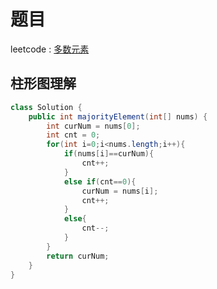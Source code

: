 # 题目

leetcode : [多数元素](https://leetcode-cn.com/problems/majority-element/)

## 柱形图理解
```Java
class Solution {
    public int majorityElement(int[] nums) {
        int curNum = nums[0];
        int cnt = 0;
        for(int i=0;i<nums.length;i++){
            if(nums[i]==curNum){
                cnt++;
            }
            else if(cnt==0){
                curNum = nums[i];
                cnt++;
            }
            else{
                cnt--;
            }
        }
        return curNum;
    }
}
```
